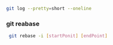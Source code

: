 ```sh
git log --pretty=short --oneline
```



### git reabase

```sh
 git rebase -i [startPonit] [endPoint]
```

